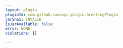 ```yaml
---
layout: plugin
pluginId: com.github.cwoongc.plugin.GreetingPlugin
jarSha1: INVALID
isJarAvailable: false
error: NONE
violations: []

---
```

